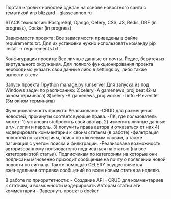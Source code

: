 Портал игровых новостей сделан на основе новостного сайта с тематикой игр blizzard - glasscannon.ru

STACK технологий:
  PostgreSql, Django, Celery, CSS, JS, Redis, DRF (in progress), Docker (in progress)
  
Зависимости проекта:
  Все зависимости приведены в файле requirements.txt. 
  Для их установки нужно использовать команду pip install -r requirements.txt  
  
Конфигурация проекта:
  Все личные данные от почты, Редис, берутся из виртуального окружения. Для полного функционирования проекта необходимо указать свои данные либо в settings.py, либо также вынести в .env 

Запуск проекта
  1)python manage.py runserver
    Для запуска из под Windows задач по расписанию:
      2)celery -A gamenews_proj beat (2-м окном терминала)
      3)celery -A gamenews_proj worker -l info -P eventlet (3м окном терминала)

Функциональность проекта:
  Реализовано:
    -CRUD для размещения новостей, прокинуты соответсвующие права.
    -ЛК, где пользователь может:
      1) установить/сбросить свой аватар, 
      2) изменить личные данные в т.ч. логин и пароль.
      3) получить права автора и отказаться от  них
      4) модерировать комментарии к своим статьям (в работе)
    -фильтрация новостей по категориям, поиск по ключевым словам, а также пагинация с учетом поиска и фильтрации.
    -Реализована возможность авторизованному пользователю подписаться на статью (на все категории этой статьи).
      Подписчикам по категориям на которые они подписаны мгновенно приходит сообщение на почту о появлении новой новости по сигналу.
      Также помощью CELERY осуществляется еженедельная отправка сообщений по всем новым статья за неделю.

  В работе по приоритетности:
    - Создание API
    - CRUD для комментариев к статьям, и возможности модерировать Авторам статьи эти комментарии
    - Завернуть проект в docker
    
